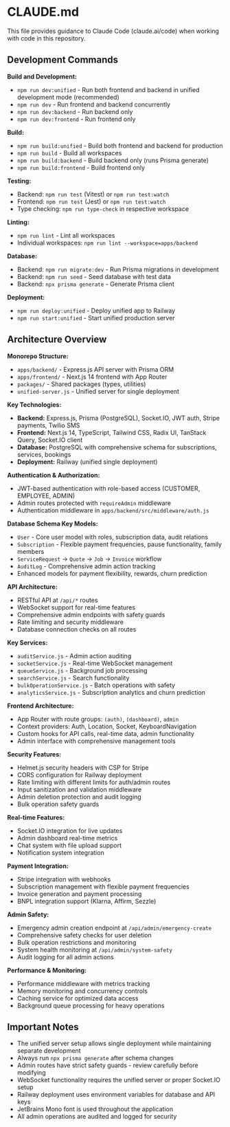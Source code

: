 # CLAUDE.md

This file provides guidance to Claude Code (claude.ai/code) when working with code in this repository.

## Development Commands

**Build and Development:**
- `npm run dev:unified` - Run both frontend and backend in unified development mode (recommended)
- `npm run dev` - Run frontend and backend concurrently
- `npm run dev:backend` - Run backend only
- `npm run dev:frontend` - Run frontend only

**Build:**
- `npm run build:unified` - Build both frontend and backend for production
- `npm run build` - Build all workspaces
- `npm run build:backend` - Build backend only (runs Prisma generate)
- `npm run build:frontend` - Build frontend only

**Testing:**
- Backend: `npm run test` (Vitest) or `npm run test:watch`
- Frontend: `npm run test` (Jest) or `npm run test:watch`
- Type checking: `npm run type-check` in respective workspace

**Linting:**
- `npm run lint` - Lint all workspaces
- Individual workspaces: `npm run lint --workspace=apps/backend`

**Database:**
- Backend: `npm run migrate:dev` - Run Prisma migrations in development
- Backend: `npm run seed` - Seed database with test data
- Backend: `npx prisma generate` - Generate Prisma client

**Deployment:**
- `npm run deploy:unified` - Deploy unified app to Railway
- `npm run start:unified` - Start unified production server

## Architecture Overview

**Monorepo Structure:**
- `apps/backend/` - Express.js API server with Prisma ORM
- `apps/frontend/` - Next.js 14 frontend with App Router
- `packages/` - Shared packages (types, utilities)
- `unified-server.js` - Unified server for single deployment

**Key Technologies:**
- **Backend:** Express.js, Prisma (PostgreSQL), Socket.IO, JWT auth, Stripe payments, Twilio SMS
- **Frontend:** Next.js 14, TypeScript, Tailwind CSS, Radix UI, TanStack Query, Socket.IO client
- **Database:** PostgreSQL with comprehensive schema for subscriptions, services, bookings
- **Deployment:** Railway (unified single deployment)

**Authentication & Authorization:**
- JWT-based authentication with role-based access (CUSTOMER, EMPLOYEE, ADMIN)
- Admin routes protected with `requireAdmin` middleware
- Authentication middleware in `apps/backend/src/middleware/auth.js`

**Database Schema Key Models:**
- `User` - Core user model with roles, subscription data, audit relations
- `Subscription` - Flexible payment frequencies, pause functionality, family members
- `ServiceRequest` -> `Quote` -> `Job` -> `Invoice` workflow
- `AuditLog` - Comprehensive admin action tracking
- Enhanced models for payment flexibility, rewards, churn prediction

**API Architecture:**
- RESTful API at `/api/*` routes
- WebSocket support for real-time features
- Comprehensive admin endpoints with safety guards
- Rate limiting and security middleware
- Database connection checks on all routes

**Key Services:**
- `auditService.js` - Admin action auditing
- `socketService.js` - Real-time WebSocket management
- `queueService.js` - Background job processing
- `searchService.js` - Search functionality
- `bulkOperationService.js` - Batch operations with safety
- `analyticsService.js` - Subscription analytics and churn prediction

**Frontend Architecture:**
- App Router with route groups: `(auth)`, `(dashboard)`, `admin`
- Context providers: Auth, Location, Socket, KeyboardNavigation
- Custom hooks for API calls, real-time data, admin functionality
- Admin interface with comprehensive management tools

**Security Features:**
- Helmet.js security headers with CSP for Stripe
- CORS configuration for Railway deployment
- Rate limiting with different limits for auth/admin routes
- Input sanitization and validation middleware
- Admin deletion protection and audit logging
- Bulk operation safety guards

**Real-time Features:**
- Socket.IO integration for live updates
- Admin dashboard real-time metrics
- Chat system with file upload support
- Notification system integration

**Payment Integration:**
- Stripe integration with webhooks
- Subscription management with flexible payment frequencies
- Invoice generation and payment processing
- BNPL integration support (Klarna, Affirm, Sezzle)

**Admin Safety:**
- Emergency admin creation endpoint at `/api/admin/emergency-create`
- Comprehensive safety checks for user deletion
- Bulk operation restrictions and monitoring
- System health monitoring at `/api/admin/system-safety`
- Audit logging for all admin actions

**Performance & Monitoring:**
- Performance middleware with metrics tracking
- Memory monitoring and concurrency controls
- Caching service for optimized data access
- Background queue processing for heavy operations

## Important Notes

- The unified server setup allows single deployment while maintaining separate development
- Always run `npx prisma generate` after schema changes
- Admin routes have strict safety guards - review carefully before modifying
- WebSocket functionality requires the unified server or proper Socket.IO setup
- Railway deployment uses environment variables for database and API keys
- JetBrains Mono font is used throughout the application
- All admin operations are audited and logged for security